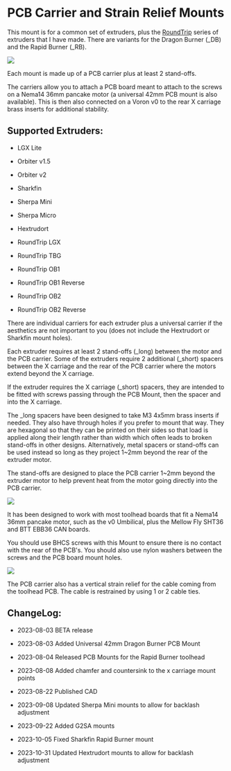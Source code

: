 # PCB Carrier and Strain Relief Mounts

This mount is for a common set of extruders, plus the [RoundTrip](https://github.com/chirpy2605/voron/tree/main/general/RoundTrip) series of extruders that I have made. There are variants for the Dragon Burner (_DB) and the Rapid Burner (_RB).

![](images/pcb_toolhead.png)

Each mount is made up of a PCB carrier plus at least 2 stand-offs.

The carriers allow you to attach a PCB board meant to attach to the screws on a Nema14 36mm pancake motor (a universal 42mm PCB mount is also available). This is then also connected on a Voron v0 to the rear X carriage brass inserts for additional stability.

## Supported Extruders:

- LGX Lite

- Orbiter v1.5

- Orbiter v2

- Sharkfin

- Sherpa Mini

- Sherpa Micro

- Hextrudort

- RoundTrip LGX

- RoundTrip TBG

- RoundTrip OB1

- RoundTrip OB1 Reverse

- RoundTrip OB2

- RoundTrip OB2 Reverse

There are individual carriers for each extruder plus a universal carrier if the aesthetics are not important to you (does not include the Hextrudort or Sharkfin mount holes).

Each extruder requires at least 2 stand-offs (_long) between the motor and the PCB carrier. Some of the extruders require 2 additional (_short) spacers between the X carriage and the rear of the PCB carrier where the motors extend beyond the X carriage.

If the extruder requires the X carriage (_short) spacers, they are intended to be fitted with screws passing through the PCB Mount, then the spacer and into the X carriage.

The _long spacers have been designed to take M3 4x5mm brass inserts if needed. They also have through holes if you prefer to mount that way. They are hexagonal so that they can be printed on their sides so that load is applied along their length rather than width which often leads to broken stand-offs in other designs. Alternatively, metal spacers or stand-offs can be used instead so long as they project 1~2mm beyond the rear of the extruder motor.

The stand-offs are designed to place the PCB carrier 1~2mm beyond the extruder motor to help prevent heat from the motor going directly into the PCB carrier.

![](images/pcb_mount.png)

It has been designed to work with most toolhead boards that fit a Nema14 36mm pancake motor, such as the v0 Umbilical, plus the Mellow Fly SHT36 and BTT EBB36 CAN boards.

You should use BHCS screws with this Mount to ensure there is no contact with the rear of the PCB's. You should also use nylon washers between the screws and the PCB board mount holes.

![](images/strain_relief.png)

The PCB carrier also has a vertical strain relief for the cable coming from the toolhead PCB. The cable is restrained by using 1 or 2 cable ties.

## ChangeLog:

- 2023-08-03 BETA release

- 2023-08-03 Added Universal 42mm Dragon Burner PCB Mount

- 2023-08-04 Released PCB Mounts for the Rapid Burner toolhead

- 2023-08-08 Added chamfer and countersink to the x carriage mount points

- 2023-08-22 Published CAD

- 2023-09-08 Updated Sherpa Mini mounts to allow for backlash adjustment

- 2023-09-22 Added G2SA mounts

- 2023-10-05 Fixed Sharkfin Rapid Burner mount

- 2023-10-31 Updated Hextrudort mounts to allow for backlash adjustment
